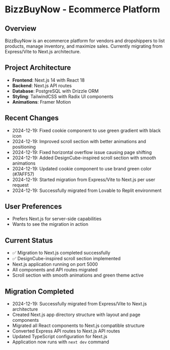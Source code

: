 # BizzBuyNow - Ecommerce Platform

## Overview
BizzBuyNow is an ecommerce platform for vendors and dropshippers to list products, manage inventory, and maximize sales. Currently migrating from Express/Vite to Next.js architecture.

## Project Architecture
- **Frontend**: Next.js 14 with React 18
- **Backend**: Next.js API routes 
- **Database**: PostgreSQL with Drizzle ORM
- **Styling**: TailwindCSS with Radix UI components
- **Animations**: Framer Motion

## Recent Changes
- 2024-12-19: Fixed cookie component to use green gradient with black icon
- 2024-12-19: Improved scroll section with better animations and positioning
- 2024-12-19: Fixed horizontal overflow issue causing page shifting
- 2024-12-19: Added DesignCube-inspired scroll section with smooth animations
- 2024-12-19: Updated cookie component to use brand green color (#7AFF57)
- 2024-12-19: Started migration from Express/Vite to Next.js per user request
- 2024-12-19: Successfully migrated from Lovable to Replit environment

## User Preferences
- Prefers Next.js for server-side capabilities
- Wants to see the migration in action

## Current Status
- ✅ Migration to Next.js completed successfully
- ✅ DesignCube-inspired scroll section implemented
- Next.js application running on port 5000
- All components and API routes migrated
- Scroll section with smooth animations and green theme active

## Migration Completed
- 2024-12-19: Successfully migrated from Express/Vite to Next.js architecture
- Created Next.js app directory structure with layout and page components
- Migrated all React components to Next.js compatible structure
- Converted Express API routes to Next.js API routes
- Updated TypeScript configuration for Next.js
- Application now runs with `next dev` command